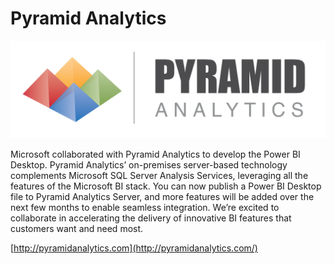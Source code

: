 ﻿<properties
   pageTitle="Pyramid Analytics"
   description="Pyramid Analytics"
   services="powerbi"
   documentationCenter=""
   authors="davidiseminger"
   manager="mblythe"
   backup=""
   editor=""
   tags=""
   qualityFocus="no"
   qualityDate=""/>

<tags
   ms.service="powerbi"
   ms.devlang="NA"
   ms.topic="article"
   ms.tgt_pltfrm="NA"
   ms.workload="powerbi"
   ms.date="08/03/2016"
   ms.author="davidi"/>
# Pyramid Analytics

[![Pyramid Analytics logo](media/powerbi-desktop-pyramid-analytics/logo-pyramid.png)](http://pyramidanalytics.com/)

Microsoft collaborated with Pyramid Analytics to develop the Power BI Desktop. Pyramid Analytics’ on-premises server-based technology complements Microsoft SQL Server Analysis Services, leveraging all the features of the Microsoft BI stack. You can now publish a Power BI Desktop file to Pyramid Analytics Server, and more features will be added over the next few months to enable seamless integration. We’re excited to collaborate in accelerating the delivery of innovative BI features that customers want and need most.

[http://pyramidanalytics.com](http://pyramidanalytics.com/)
